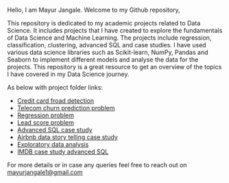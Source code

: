 Hello, I am Mayur Jangale. Welcome to my Github repository,

This repository is dedicated to my academic projects related to Data Science. It includes projects that I have created to explore the fundamentals of Data Science and Machine Learning. The projects include regression, classification, clustering, advanced SQL and case studies. I have used various data science libraries such as Scikit-learn, NumPy, Pandas and Seaborn to implement different models and analyse the data for the projects. This repository is a great resource to get an overview of the topics I have covered in my Data Science journey.

As below with project folder links:
- [Credit card froad detection](https://github.com/mayur-jangale/MAYUR-JANGALE.GITHUB.IO/tree/master/Credit%20card%20fraud%20detection)
- [Telecom churn prediction problem ](https://github.com/mayur-jangale/MAYUR-JANGALE.GITHUB.IO/tree/Feature_initial/Telecom%20churn%20prediction%20problem)
- [Regression problem](https://github.com/mayur-jangale/MAYUR-JANGALE.GITHUB.IO/tree/Feature_initial/Regression%20problem)
- [Lead score problem](https://github.com/mayur-jangale/MAYUR-JANGALE.GITHUB.IO/tree/Feature_initial/Lead%20score%20problem)
- [Advanced SQL case study](https://github.com/mayur-jangale/MAYUR-JANGALE.GITHUB.IO/tree/Feature_initial/Advanced%20SQL%20case%20study) 
- [Airbnb data story telling case study](https://github.com/mayur-jangale/MAYUR-JANGALE.GITHUB.IO/tree/Feature_initial/Airbnb%20case%20study%20data%20storytelling)
- [Exploratory data analysis](https://github.com/mayur-jangale/MAYUR-JANGALE.GITHUB.IO/tree/Feature_initial/Exploratory%20data%20analysis) 
- [IMDB case study advanced SQL](https://github.com/mayur-jangale/MAYUR-JANGALE.GITHUB.IO/tree/Feature_initial/IMDB%20case%20study%20-%20advaced%20SQL)






For more details or in case any queries feel free to reach out on [mayurjangale1@gmail.com](mailto:mayurjangale1@gmail.com)
